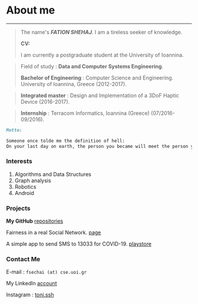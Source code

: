# About me
---
>The name's ***FATION SHEHAJ***. I am a tireless seeker of knowledge.
>
>**CV:**
>
>I am currently a postgraduate student at the University of Ioannina.

>Field of study : **Data and Computer Systems Engineering**.
>
>**Bachelor of Engineering** : Computer Science and Engineering. University of Ioannina, Greece (2012-2017).

>**Integrated master** : Design and Implementation of a 3DoF Haptic Device (2016-2017).

>**Internship** : Terracom Informatics, Ioannina (Greece) (07/2016-09/2016).


```markdown
Motto:

Someone once tolde me the definition of hell:
On your last day on earth, the person you became will meet the person you could have become.
```

### Interests
1. Algorithms and Data Structures
2. Graph analysis
3. Robotics
4. Android


### Projects
**My GitHub** [repositories](https://github.com/FationSH?tab=repositories)

Fairness in a real Social Network. [page](https://george50450.github.io/social_networks/)

A simple app to send SMS to 13033 for COVID-19. [playstore](https://play.google.com/store/apps/details?id=sotiris.zogos.a13033)

### Contact Me

E-mail : `fsechai (at) cse.uoi.gr`

My LinkedIn [account](https://www.linkedin.com/in/fation-shehaj/)

Instagram : [toni.ssh](https://www.instagram.com/toni.ssh/)
